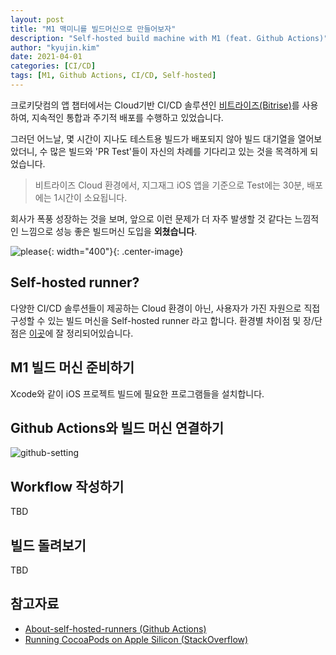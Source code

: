 ```yaml
---
layout: post
title: "M1 맥미니를 빌드머신으로 만들어보자"
description: "Self-hosted build machine with M1 (feat. Github Actions)"
author: "kyujin.kim"
date: 2021-04-01
categories: [CI/CD]
tags: [M1, Github Actions, CI/CD, Self-hosted]
---
```


크로키닷컴의 앱 챕터에서는 Cloud기반 CI/CD 솔루션인 [비트라이즈(Bitrise)](https://www.bitrise.io)를 사용하여, 지속적인 통합과 주기적 배포를 수행하고 있었습니다.

그러던 어느날, 몇 시간이 지나도 테스트용 빌드가 배포되지 않아 빌드 대기열을 열어보았더니, 수 많은 빌드와 'PR Test'들이 자신의 차례를 기다리고 있는 것을 목격하게 되었습니다.

> 비트라이즈 Cloud 환경에서, 지그재그 iOS 앱을 기준으로 Test에는 30분, 배포에는 1시간이 소요됩니다.

회사가 폭풍 성장하는 것을 보며, 앞으로 이런 문제가 더 자주 발생할 것 같다는 느낌적인 느낌으로 성능 좋은 빌드머신 도입을 **외쳤습니다**.

![please](https://media.giphy.com/media/cmrWcwC3A4ryH437Ru/giphy.gif){: width="400"}{: .center-image}

## Self-hosted runner?
다양한 CI/CD 솔루션들이 제공하는 Cloud 환경이 아닌, 사용자가 가진 자원으로 직접 구성할 수 있는 빌드 머신을 Self-hosted runner 라고 합니다. 환경별 차이점 및 장/단점은 [이곳](https://docs.github.com/en/actions/hosting-your-own-runners/about-self-hosted-runners)에 잘 정리되어있습니다.

## M1 빌드 머신 준비하기
Xcode와 같이 iOS 프로젝트 빌드에 필요한 프로그램들을 설치합니다. 

## Github Actions와 빌드 머신 연결하기
![github-setting](https://docs.github.com/assets/images/help/organizations/organization-settings-tab.png)

## Workflow 작성하기
TBD

## 빌드 돌려보기
TBD

## 참고자료
- [About-self-hosted-runners (Github Actions)](https://docs.github.com/en/actions/hosting-your-own-runners/about-self-hosted-runners)
- [Running CocoaPods on Apple Silicon (StackOverflow)](https://stackoverflow.com/questions/64901180/running-cocoapods-on-apple-silicon-m1)